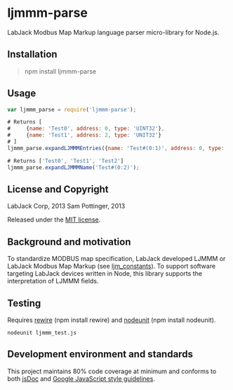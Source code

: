 ljmmm-parse
===========
LabJack Modbus Map Markup language parser micro-library for Node.js.  
  

Installation
--------------
> npm install ljmmm-parse
  

Usage
---------
```javascript
var ljmmm_parse = require('ljmmm-parse');

# Returns [
#     {name: 'Test0', address: 0, type: 'UINT32'},
#     {name: 'Test1', address: 2, type: 'UNIT32'}
# ]
ljmmm_parse.expandLJMMMEntries({name: 'Test#(0:1)', address: 0, type: 'UINT32'});

# Returns ['Test0', 'Test1', 'Test2']
ljmmm_parse.expandLJMMMName('Test#(0:2)');
```


License and Copyright
-----------------------------
LabJack Corp, 2013
Sam Pottinger, 2013

Released under the [MIT license](http://opensource.org/licenses/MIT).


Background and motivation
-----------------------------------
To standardize MODBUS map specification, LabJack developed LJMMM or LabJack Modbus Map Markup (see [ljm_constants](https://bitbucket.org/labjack/ljm_constants)). To support software targeting LabJack devices written in Node, this library supports the interpretation of LJMMM fields.


Testing
---------
Requires [rewire](https://github.com/jhnns/rewire) (npm install rewire) and [nodeunit](https://github.com/caolan/nodeunit) (npm install nodeunit).
```
nodeunit ljmmm_test.js
```


Development environment and standards
-----------------------------------------------------
This project maintains 80% code coverage at minimum and conforms to both [jsDoc](http://usejsdoc.org/) and [Google JavaScript style guidelines](http://google-styleguide.googlecode.com/svn/trunk/javascriptguide.xml).
